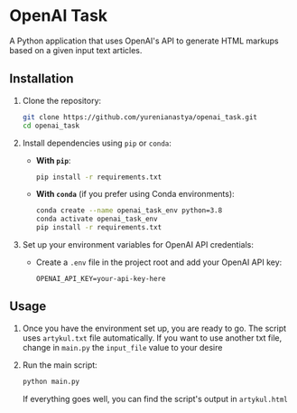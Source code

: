 # OpenAI Task

A Python application that uses OpenAI's API to generate HTML markups based on a given input text articles.

## Installation

1. Clone the repository:

    ```bash
    git clone https://github.com/yurenianastya/openai_task.git
    cd openai_task
    ```

2. Install dependencies using `pip` or `conda`:

    - **With `pip`**:

      ```bash
      pip install -r requirements.txt
      ```

    - **With `conda`** (if you prefer using Conda environments):

      ```bash
      conda create --name openai_task_env python=3.8
      conda activate openai_task_env
      pip install -r requirements.txt
      ```

3. Set up your environment variables for OpenAI API credentials:

    - Create a `.env` file in the project root and add your OpenAI API key:
      ```
      OPENAI_API_KEY=your-api-key-here
      ```

## Usage

1. Once you have the environment set up, you are ready to go. The script uses ```artykul.txt``` file automatically.
 If you want to use another txt file, change in ```main.py``` the ```input_file``` value to your desire

2. Run the main script:

    ```bash
    python main.py
    ```
    If everything goes well, you can find the script's output in ```artykul.html```
